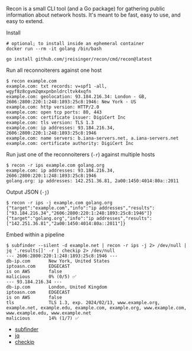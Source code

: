 Recon is a small CLI tool (and a Go package) for gathering public information about network hosts. It's meant to be fast, easy to use, and easy to extend.

Install

```
# optional; to install inside an ephemeral container
docker run --rm -it golang /bin/bash

go install github.com/jreisinger/recon/cmd/recon@latest
```

Run all reconnoiterers against one host

```
$ recon example.com
example.com: txt records: v=spf1 -all, wgyf8z8cgvm2qmxpnbnldrcltvk4xqfn
example.com: geolocation: 93.184.216.34: London - GB, 2606:2800:220:1:248:1893:25c8:1946: New York - US
example.com: http version: HTTP/2.0
example.com: open tcp ports: 80, 443
example.com: certificate issuer: DigiCert Inc
example.com: tls version: TLS 1.3
example.com: ip addresses: 93.184.216.34, 2606:2800:220:1:248:1893:25c8:1946
example.com: name servers: b.iana-servers.net, a.iana-servers.net
example.com: certificate authority: DigiCert Inc
```

Run just one of the reconnoiterers (`-r`) against multiple hosts

```
$ recon -r ips example.com golang.org
example.com: ip addresses: 93.184.216.34, 2606:2800:220:1:248:1893:25c8:1946
golang.org: ip addresses: 142.251.36.81, 2a00:1450:4014:80a::2011
```

Output JSON (`-j`)

```
$ recon -r ips -j example.com golang.org
{"target":"example.com","info":"ip addresses","results":["93.184.216.34","2606:2800:220:1:248:1893:25c8:1946"]}
{"target":"golang.org","info":"ip addresses","results":["142.251.36.81","2a00:1450:4014:80a::2011"]}
```

Embed within a pipeline

```
$ subfinder --silent -d example.net | recon -r ips -j 2> /dev/null | jq '.results[]' -r | checkip 2> /dev/null                                            
--- 2606:2800:220:1:248:1893:25c8:1946 ---
db-ip.com       New York, United States
iptoasn.com     EDGECAST
is on AWS       false
malicious       0% (0/5) ✅
--- 93.184.216.34 ---
db-ip.com       London, United Kingdom
iptoasn.com     EDGECAST
is on AWS       false
tls             TLS 1.3, exp. 2024/02/13, www.example.org, example.net, example.edu, example.com, example.org, www.example.com, www.example.edu, www.example.net
malicious       14% (1/7) ✅
```

- [subfinder](https://github.com/projectdiscovery/subfinder)
- [jq](https://jqlang.github.io/jq/)
- [checkip](https://github.com/jreisinger/checkip)
